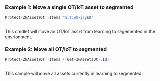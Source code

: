 ### Example 1: Move a single OT/IoT asset to segmented
```powershell
Protect-ZNAssetsOt -Items "a:t:oOkjcyED"
```

```output

```

This cmdlet will move an OT/IoT asset from learning to segemented in the envrionment.

### Example 2: Move all OT/IoT to segmented
```powershell
Protect-ZNAssetsOT -Items ((Get-ZNAssetsOt).Id)
```

```output

```

This sample will move all assets currently in learning to segmented.